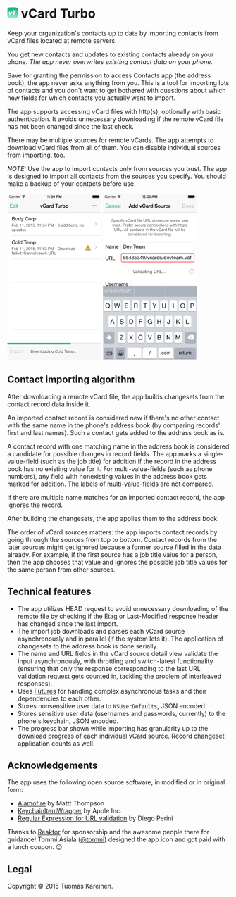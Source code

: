 # <a href="https://itunes.apple.com/fi/app/vcard-turbo/id961567696"><img src="Resources/vcard-turbo-rounded-24@2x.png?raw=true" width="24" height="24"></a> vCard Turbo

Keep your organization's contacts up to date by importing contacts
from vCard files located at remote servers.

You get new contacts and updates to existing contacts already on your
phone. _The app never overwrites existing contact data on your phone._

Save for granting the permission to access Contacts app (the address
book), the app never asks anything from you. This is a tool for
importing lots of contacts and you don't want to get bothered with
questions about which new fields for which contacts you actually want
to import.

The app supports accessing vCard files with http(s), optionally with
basic authentication. It avoids unnecessary downloading if the remote
vCard file has not been changed since the last check.

There may be multiple sources for remote vCards. The app attempts to
download vCard files from all of them. You can disable individual
sources from importing, too.

*NOTE:* Use the app to import contacts only from sources you
trust. The app is designed to import all contacts from the sources you
specify. You should make a backup of your contacts before use.

<img src="Resources/screenshot-importing-iphone5s.png?raw=true" width="213" height="378">
<img src="Resources/screenshot-add-source-iphone5s.png?raw=true" width="213" height="378">

## Contact importing algorithm

After downloading a remote vCard file, the app builds changesets from
the contact record data inside it.

An imported contact record is considered new if there's no other
contact with the same name in the phone's address book (by comparing
records' first and last names). Such a contact gets added to the
address book as is.

A contact record with one matching name in the address book is
considered a candidate for possible changes in record fields. The app
marks a single-value-field (such as the job title) for addition if the
record in the address book has no existing value for it. For
multi-value-fields (such as phone numbers), any field with nonexisting
values in the address book gets marked for addition. The labels of
multi-value-fields are not compared.

If there are multiple name matches for an imported contact record, the
app ignores the record.

After building the changesets, the app applies them to the address
book.

The order of vCard sources matters: the app imports contact records by
going through the sources from top to bottom. Contact records from the
later sources might get ignored because a former source filled in the
data already. For example, if the first source has a job title value
for a person, then the app chooses that value and ignores the possible
job title values for the same person from other sources.

## Technical features

* The app utilizes HEAD request to avoid unnecessary downloading of
  the remote file by checking if the Etag or Last-Modified response
  header has changed since the last import.
* The import job downloads and parses each vCard source asynchronously
  and in parallel (if the system lets it). The application of
  changesets to the address book is done serially.
* The name and URL fields in the vCard source detail view validate the
  input asynchronously, with throttling and switch-latest
  functionality (ensuring that only the response corresponding to the
  last URL validation request gets counted in, tackling the problem of
  interleaved responses).
* Uses [Futures](https://github.com/tkareine/MiniFuture) for handling
  complex asynchronous tasks and their dependencies to each other.
* Stores nonsensitive user data to `NSUserDefaults`, JSON encoded.
* Stores sensitive user data (usernames and passwords, currently) to
  the phone's keychain, JSON encoded.
* The progress bar shown while importing has granularity up to the
  download progress of each individual vCard source. Record changeset
  application counts as well.

## Acknowledgements

The app uses the following open source software, in modified or in
original form:

* [Alamofire](https://github.com/Alamofire/Alamofire) by Mattt
  Thompson
* [KeychainItemWrapper](https://developer.apple.com/library/ios/samplecode/GenericKeychain/Listings/Classes_KeychainItemWrapper_m.html)
  by Apple Inc.
* [Regular Expression for URL validation](https://gist.github.com/dperini/729294)
  by Diego Perini

Thanks to [Reaktor](http://reaktor.fi/) for sponsorship and the
awesome people there for guidance! Tommi Asiala
([@tommi](https://github.com/tommi)) designed the app icon and got
paid with a lunch coupon. 😊

## Legal

Copyright © 2015 Tuomas Kareinen.
